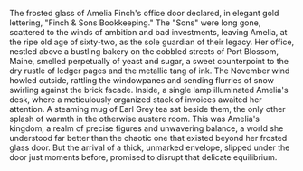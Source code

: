 The frosted glass of Amelia Finch's office door declared, in elegant gold lettering, "Finch & Sons Bookkeeping."  The "Sons" were long gone, scattered to the winds of ambition and bad investments, leaving Amelia, at the ripe old age of sixty-two, as the sole guardian of their legacy.  Her office, nestled above a bustling bakery on the cobbled streets of Port Blossom, Maine, smelled perpetually of yeast and sugar, a sweet counterpoint to the dry rustle of ledger pages and the metallic tang of ink.  The November wind howled outside, rattling the windowpanes and sending flurries of snow swirling against the brick facade. Inside, a single lamp illuminated Amelia's desk, where a meticulously organized stack of invoices awaited her attention.  A steaming mug of Earl Grey tea sat beside them, the only other splash of warmth in the otherwise austere room.  This was Amelia's kingdom, a realm of precise figures and unwavering balance, a world she understood far better than the chaotic one that existed beyond her frosted glass door. But the arrival of a thick, unmarked envelope, slipped under the door just moments before, promised to disrupt that delicate equilibrium.
